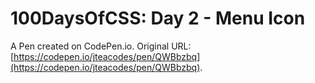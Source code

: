 # 100DaysOfCSS: Day 2 - Menu Icon

A Pen created on CodePen.io. Original URL: [https://codepen.io/jteacodes/pen/QWBbzbq](https://codepen.io/jteacodes/pen/QWBbzbq).

